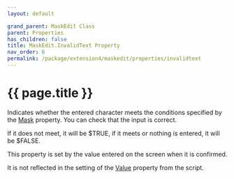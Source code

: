 ```yaml
---
layout: default

grand_parent: MaskEdit Class
parent: Properties
has_children: false
title: MaskEdit.InvalidText Property
nav_order: 6
permalink: /package/extension4/maskedit/properties/invalidtext
---
```

# {{ page.title }}

Indicates whether the entered character meets the conditions specified by the <a href="/package/extension4/maskedit/properties/mask">Mask</a> property. You can check that the input is correct.

If it does not meet, it will be $TRUE, if it meets or nothing is entered, it will be $FALSE.

This property is set by the value entered on the screen when it is confirmed.

It is not reflected in the setting of the <a href="/package/extension4/maskedit/properties/value">Value</a> property from the script.